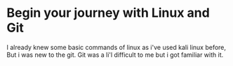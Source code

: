 # Begin your journey with Linux and Git

I already knew some basic commands of linux as i've used kali linux before, But i was new to the git. Git was a li'l difficult to me but i got familiar with it.
